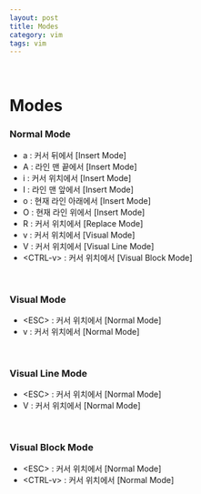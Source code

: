 ```yaml
---
layout: post
title: Modes
category: vim
tags: vim
---
```


&nbsp;

# Modes

### Normal Mode

- a : 커서 뒤에서 [Insert Mode]
- A : 라인 맨 끝에서 [Insert Mode]
- i : 커서 위치에서 [Insert Mode]
- I : 라인 맨 앞에서 [Insert Mode]
- o : 현재 라인 아래에서 [Insert Mode]
- O : 현재 라인 위에서 [Insert Mode]
- R : 커서 위치에서 [Replace Mode]
- v : 커서 위치에서 [Visual Mode]
- V : 커서 위치에서 [Visual Line Mode]
- \<CTRL-v> : 커서 위치에서 [Visual Block Mode]

&nbsp;

### Visual Mode

- \<ESC> : 커서 위치에서 [Normal Mode]
- v : 커서 위치에서 [Normal Mode]

&nbsp;

### Visual Line Mode

- \<ESC> : 커서 위치에서 [Normal Mode]
- V : 커서 위치에서 [Normal Mode]

&nbsp;

### Visual Block Mode

- \<ESC> : 커서 위치에서 [Normal Mode]
- \<CTRL-v> : 커서 위치에서 [Normal Mode]